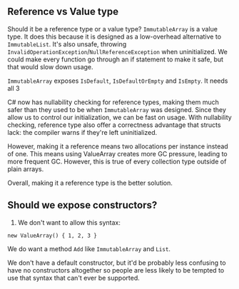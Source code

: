 ## Reference vs Value type

Should it be a reference type or a value type?
`ImmutableArray` is a value type. It does this because it is designed as a low-overhead alternative to
`ImmutableList`. It's also unsafe, throwing `InvalidOperationException`/`NullReferenceException`
when uninitialized. We could make every function go through an if statement to make it safe, but that would
slow down usage.

`ImmutableArray` exposes `IsDefault`, `IsDefaultOrEmpty` and `IsEmpty`. It needs all 3

C# now has nullability checking for reference types, making them much safer than they used to be when
`ImmutableArray` was designed. Since they allow us to control our initialization, we can be fast on usage.
With nullability checking, reference type also offer a correctness advantage that structs lack: the compiler 
warns if they're left uninitialized.

However, making it a reference means two allocations per instance instead of one. This means using ValueArray<T>
creates more GC pressure, leading to more frequent GC. However, this is true of every collection type outside of
plain arrays.

Overall, making it a reference type is the better solution.

## Should we expose constructors?

1. We don't want to allow this syntax:
```
new ValueArray() { 1, 2, 3 }
```

We do want a method `Add` like `ImmutableArray` and `List`.

We don't have a default constructor, but it'd be probably less confusing to have no constructors altogether so people are less likely to be tempted to use that syntax that can't ever be supported.

